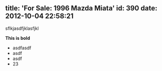 title: 'For Sale: 1996 Mazda Miata'
id: 390
date: 2012-10-04 22:58:21
---

sflkjasdfjklasfjkl

**This is bold**

*   asdfasdf
*   asdf
*   asdf
*   23
&nbsp;
